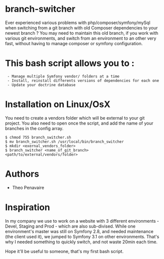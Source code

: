 # branch-switcher
Ever experienced various problems with php/composer/symfony/mySql when switching from a git branch with old Composer dependencies to your newest branch ? You may need to maintain this old branch, if you work with various git environments, and switch from an environment to an other very fast, without having to manage composer or symfony configuration.

# This bash script allows you to :
     - Manage multiple Symfony vendor/ folders at a time
     - Install, reinstall differents versions of dependencies for each one
     - Update your doctrine database

# Installation on Linux/OsX

You need to create a vendors folder which will be external to your git project.
You also need to open once the script, and add the name of your branches in the config array.

```
$ chmod 755 branch_switcher.sh
$ mv branch_switcher.sh /usr/local/bin/branch_switcher
$ mkdir <exernal_vendors_folder>
$ branch_switcher <name_of_git_branch> <path/to/external/vendors/folder>
```

# Authors
* Theo Penavaire

# Inspiration
In my company we use to work on a website with 3 different environments - Devel, Staging and Prod - which are also sub-divised. While one environment's master was still on Symfony 2.8, and needed maintenance (the client used it), we jumped to Symfony 3.1 on other environments. That's why I needed something to quickly switch, and not waste 20min each time.

Hope it'll be useful to someone, that's my first bash script.

